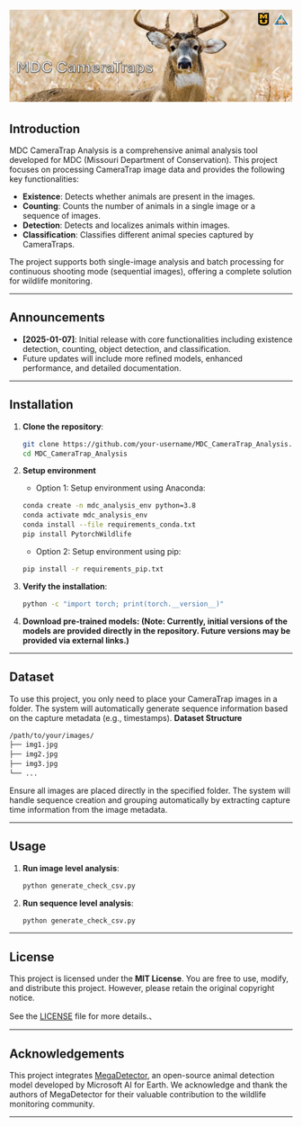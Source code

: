 ![MDC CameraTrap Analysis](assets/title.png)
---

## Introduction
MDC CameraTrap Analysis is a comprehensive animal analysis tool developed for MDC (Missouri Department of Conservation). This project focuses on processing CameraTrap image data and provides the following key functionalities:
- **Existence**: Detects whether animals are present in the images.
- **Counting**: Counts the number of animals in a single image or a sequence of images.
- **Detection**: Detects and localizes animals within images.
- **Classification**: Classifies different animal species captured by CameraTraps.

The project supports both single-image analysis and batch processing for continuous shooting mode (sequential images), offering a complete solution for wildlife monitoring.

---

## Announcements
- **[2025-01-07]**: Initial release with core functionalities including existence detection, counting, object detection, and classification.
- Future updates will include more refined models, enhanced performance, and detailed documentation.

---

## Installation
1. **Clone the repository**:
   ```bash
   git clone https://github.com/your-username/MDC_CameraTrap_Analysis.git
   cd MDC_CameraTrap_Analysis

2. **Setup environment**
   - Option 1: Setup environment using Anaconda:
   ```bash
   conda create -n mdc_analysis_env python=3.8
   conda activate mdc_analysis_env
   conda install --file requirements_conda.txt
   pip install PytorchWildlife
   ```

   - Option 2: Setup environment using pip:
   ```bash
   pip install -r requirements_pip.txt
   ```

3. **Verify the installation**:
   ```bash
   python -c "import torch; print(torch.__version__)"
   
4. **Download pre-trained models: (Note: Currently, initial versions of the models are provided directly in the repository. Future versions may be provided via external links.)**

---
## Dataset
To use this project, you only need to place your CameraTrap images in a folder. The system will automatically generate sequence information based on the capture metadata (e.g., timestamps).
**Dataset Structure**
   ```bash
   /path/to/your/images/
   ├── img1.jpg
   ├── img2.jpg
   ├── img3.jpg
   └── ...
   ```
Ensure all images are placed directly in the specified folder. The system will handle sequence creation and grouping automatically by extracting capture time information from the image metadata.

---

## Usage
1. **Run image level analysis**:
   ```bash
   python generate_check_csv.py
2. **Run sequence level analysis**:
   ```bash
   python generate_check_csv.py

---

## License

This project is licensed under the **MIT License**. You are free to use, modify, and distribute this project. However, please retain the original copyright notice.

See the [LICENSE](LICENSE) file for more details.、

---

## Acknowledgements

This project integrates [MegaDetector](https://github.com/microsoft/CameraTraps/blob/main/megadetector.md), an open-source animal detection model developed by Microsoft AI for Earth. We acknowledge and thank the authors of MegaDetector for their valuable contribution to the wildlife monitoring community.


****
